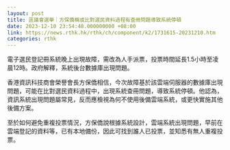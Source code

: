 ```yaml
---
layout: post
title: 區議會選舉｜方保僑稱或比對選民資料過程有查冊問題導致系統停頓
date: 2023-12-10 23:54:48.000000000 +08:00
link: https://news.rthk.hk/rthk/ch/component/k2/1731615-20231210.htm
categories: rthk
---
```


電子選民登記冊系統晚上出現故障，需改為人手派票，投票時間延長1.5小時至凌晨12時。政府解釋，系統後台數據庫出現問題。

香港資訊科技商會榮譽會長方保僑相信，今次故障基於該雲端伺服器的數據庫出現問題，可能在比對選民資料過程中，出現系統查冊問題，導致系統停頓。他認為，資訊系統出現問題屬常見，反而應檢視為何不使用後備雲端系統，或更快實施其他後備方案。

至於如何避免重複投票情況，方保僑說根據系統設計，雲端系統出現問題，早前在雲端登記的資料等，已有本地備份，因此可找到誰人已投票，並知悉有無人重複投票。
